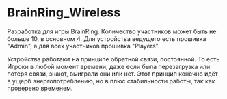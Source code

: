 # BrainRing_Wireless

Разработка для игры BrainRing. Количество участников может быть не больше 10, в основном 4. Для устройства ведущего есть прошивка "Admin", а для всех участников прошивка "Players".

Устройства работают на принципе обратной связи, постоянной. То есть Игроки в любой момент времени, даже если была перезагрузка или потеря связи, знают, выиграли они или нет. Этот принцип конечно идёт в ущерб энергопотреблению, но в плюс стабильности работы, так как проверено временем.
